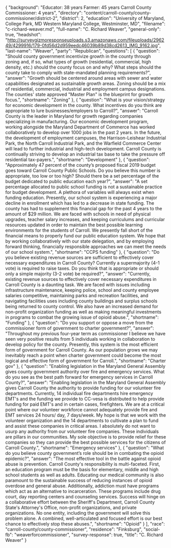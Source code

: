 {
  "background": "Educator: 38 years Farmer: 45 years Carroll County Commissioner: 4 years",
  "directory": "content/carroll-county/county-commissioner/district-2",
  "district": 2,
  "education": "University of Maryland, College Park, MD Western Maryland College, Westminster, MD",
  "filename": "c-richard-weaver.md",
  "full-name": "C. Richard Weaver",
  "general-only": true,
  "headshot": "http://surveygizmoresponseuploads.s3.amazonaws.com/fileuploads/296249/4299916/179-0fd56d2d959eedc46039b89d38cd2613_IMG_9162.jpg",
  "last-name": "Weaver",
  "party": "Republican",
  "questions": [
    {
      "question": "Should county government incentivize growth in the county through zoning and, if so, what types of growth (residential, commercial, high density, etc.) should the county focus on and why? What steps should the county take to comply with state-mandated planning requirements?",
      "answer": "Growth should be centered around areas with sewer and water capabilities designated as sustainable growth areas. Zoning should be a mix of residential, commercial, industrial and employment campus designations. The counties' state approved \"Master Plan\" is the blueprint for growth focus.",
      "shortname": "Zoning"
    },
    {
      "question": "What is your vision/strategy for economic development in the county. What incentives do you think are appropriate to lure businesses/employers to Carroll?",
      "answer": "Carroll County is the leader in Maryland for growth regarding companies specializing in manufacturing. Our economic development program, working alongside the Maryland Department of Commerce has worked collaboratively to develop over 1000 jobs in the past 2 years.  In the future, the development of employment campuses, the Harrison-Leishear Industrial Park, the North Carroll Industrial Park, and the Warfield Commerce Center will lead to further industrial and high-tech development. Carroll County is continually striving to develop an industrial tax base to take the pressure off residential tax-payers.",
      "shortname": "Development"
    },
    {
      "question": "Approximately 47 percent of the county’s proposed fiscal 2019 budget goes toward Carroll County Public Schools. Do you believe this number is appropriate, too low or too high? Should there be a set percentage of the budget dedicated to public education each year?",
      "answer": "A set percentage allocated to public school funding is not a sustainable practice for budget development. A plethora of variables will always exist when funding education. Presently, our school system is experiencing a major decline in enrollment which has led to a decrease in state funding. The county has had to supplement this financial gap for the past 4 years to the amount of $29 million. We are faced with schools in need of physical upgrades, teacher salary increases, and keeping curriculums and curricular resources updated in order to maintain the best possible learning environments for the students of Carroll. We presently fall short of the financial means to properly fund our public education system. We hope that by working collaboratively with our state delegation, and by employing forward thinking, financially responsible approaches we can meet the needs of our school system.",
      "shortname": "CCPS funding"
    },
    {
      "question": "Do you believe existing revenue sources are sufficient to effectively cover necessary expenditures in Carroll County? Currently a supermajority (4-1 vote) is required to raise taxes. Do you think that is appropriate or should only a simple majority (3-2 vote) be required?",
      "answer": "Currently, existing revenue sources to effectively cover necessary expenditures in Carroll County is a daunting task. We are faced with issues including infrastructure maintenance, keeping police, school and county employee salaries competitive, maintaining parks and recreation facilities, and navigating facilities uses including county buildings and surplus schools being returned to county control. We also have an increased demand for non-profit organization funding as well as making meaningful investments in programs to combat the growing issue of opioid abuse.",
      "shortname": "Funding"
    },
    {
      "question": "Do you support or oppose a move from the commissioner form of government to charter government?",
      "answer": "Throughout my previous four-year term as commissioner I believe we have seen very positive results from 5 individuals working in collaboration to develop policy for the county. Presently, this system is the most efficient form of government for Carroll County. As our population grows we may inevitably reach a point when charter government could become the most logical and effective form of government for Carroll.",
      "shortname": "Charter gov"
    },
    {
      "question": "Enabling legislation in the Maryland General Assembly gives county government authority over fire and emergency services. What do you see as the best path forward for emergency services in Carroll County?",
      "answer": "Enabling legislation in the Maryland General Assembly gives Carroll County the authority to provide funding for our volunteer fire departments. Currently, 14 individual fire departments hire emergency EMT's and the funding we provide to CC-vesa is distributed to help provide funding for paid EMT's and in certain cases, firefighters. We are at a critical point where our volunteer workforce cannot adequately provide fire and EMT services 24 hours/ day, 7 days/week. My hope is that we work with the volunteer organization and the 14 departments to cultivate a plan to fund and assist these companies in critical areas. I absolutely do not want to usurp any authority from our volunteer fire companies. These individuals are pillars in our communities. My sole objective is to provide relief for these companies so they can provide the best possible services for the citizens of Carroll County.",
      "shortname": "Emergency services"
    },
    {
      "question": "What do you believe county government’s role should be in combating the opioid epidemic?",
      "answer": "The most effective tool in the battle against opioid abuse is prevention. Carroll County's responsibility is multi-faceted. First, an education program must be the basis for elementary, middle and high school students as well as adults. Educating our medical community is also paramount to the sustainable success of reducing instances of opioid overdose and general abuse. Additionally, addiction must have programs which act as an alternative to incarceration. These programs include drug court, day reporting centers and counseling services. Success will hinge on a collaborative effort between the Sheriff's Department, Carroll County State's Attorney's Office, non-profit organizations, and private organizations. No one entity, including the government will solve this problem alone. A combined, well-articulated and focused effort is our best chance to effectively stop these abuses.",
      "shortname": "Opioid"
    }
  ],
  "race": "carroll-county/county-commissioner",
  "residence": "Finksburg",
  "social-fb": "weaverforcommissioner",
  "survey-response": true,
  "title": "C. Richard Weaver"
}
